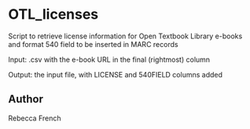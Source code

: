 # OTL_licenses

Script to retrieve license information for Open Textbook Library e-books and format 540 field to be inserted in MARC records

Input: .csv with the e-book URL in the final (rightmost) column

Output: the input file, with LICENSE and 540FIELD columns added

## Author
Rebecca French
